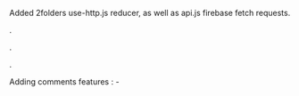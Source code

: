 Added 2folders use-http.js reducer, as well as api.js firebase fetch requests.

.

.

.

Adding comments features : -
